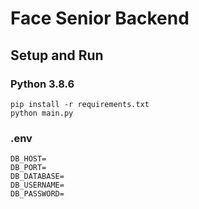 # Face Senior Backend

## Setup and Run
### Python 3.8.6
```
pip install -r requirements.txt 
python main.py
```
### .env
```
DB_HOST= 
DB_PORT=  
DB_DATABASE= 
DB_USERNAME= 
DB_PASSWORD= 
```